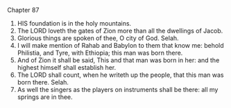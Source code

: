 

Chapter 87

1. HIS foundation is in the holy mountains.
2. The LORD loveth the gates of Zion more than all the dwellings of Jacob.
3. Glorious things are spoken of thee, O city of God.  Selah.
4. I will make mention of Rahab and Babylon to them that know me: behold Philistia, and Tyre, with Ethiopia; this man was born there.
5. And of Zion it shall be said, This and that man was born in her: and the highest himself shall establish her.
6. The LORD shall count, when he writeth up the people, that this man was born there.  Selah.
7. As well the singers as the players on instruments shall be there: all my springs are in thee.
